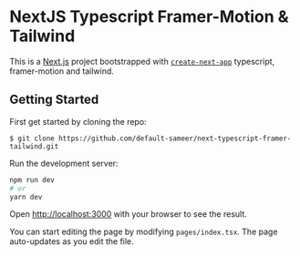 
# NextJS Typescript Framer-Motion & Tailwind 

This is a [Next.js](https://nextjs.org/) project bootstrapped with [`create-next-app`](https://github.com/vercel/next.js/tree/canary/packages/create-next-app) typescript, framer-motion and tailwind.

## Getting Started

First get started by cloning the repo:
```
$ git clone https://github.com/default-sameer/next-typescript-framer-tailwind.git
```

Run the development server:

```bash
npm run dev
# or
yarn dev
```

Open [http://localhost:3000](http://localhost:3000) with your browser to see the result.

You can start editing the page by modifying `pages/index.tsx`. The page auto-updates as you edit the file.

